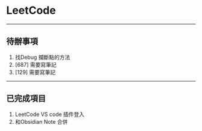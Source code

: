 # LeetCode

-----

## 待辦事項
1. 找Debug 攔斷點的方法
2. [687] 需要寫筆記
3. [129] 需要寫筆記

-----

## 已完成項目
1. LeetCode VS code 插件登入
2. 和Obsidian Note 合併
